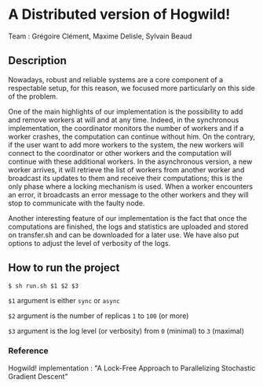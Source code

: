# A Distributed version of Hogwild!
Team : Grégoire Clément, Maxime Delisle, Sylvain Beaud

## Description
Nowadays, robust and reliable systems are a core component of a respectable setup, for this reason, we focused more particularly on this side of the problem. 

One of the main highlights of our implementation is the possibility to add and remove workers at will and at any time. Indeed, in the synchronous implementation, the coordinator monitors the number of workers and if a worker crashes, the computation can continue without him. On the contrary, if the user want to add more workers to the system, the new workers will connect to the coordinator or other workers and the computation will continue with these additional workers. In the asynchronous version, a new worker arrives, it will retrieve the list of workers from another worker and broadcast its updates to them and receive their computations; this is the only phase where a locking mechanism is used. When a worker encounters an error, it broadcasts an error message to the other workers and they will stop to communicate with the faulty node.

Another interesting feature of our implementation is the fact that once the computations are finished, the logs and statistics are uploaded and stored on transfer.sh and can be downloaded for a later use. We have also put options to adjust the level of verbosity of the logs.

## How to run the project
`$ sh run.sh $1 $2 $3`

`$1` argument is either `sync` or `async`

`$2` argument is the number of replicas `1` to `100` (or more)

`$3` argument is the log level (or verbosity) from `0` (minimal) to `3` (maximal)

### Reference
Hogwild! implementation : "A Lock-Free Approach to Parallelizing Stochastic Gradient Descent"

[dataset]: http://www.ai.mit.edu/projects/jmlr/papers/volume5/lewis04a/lyrl2004_rcv1v2_README.htm